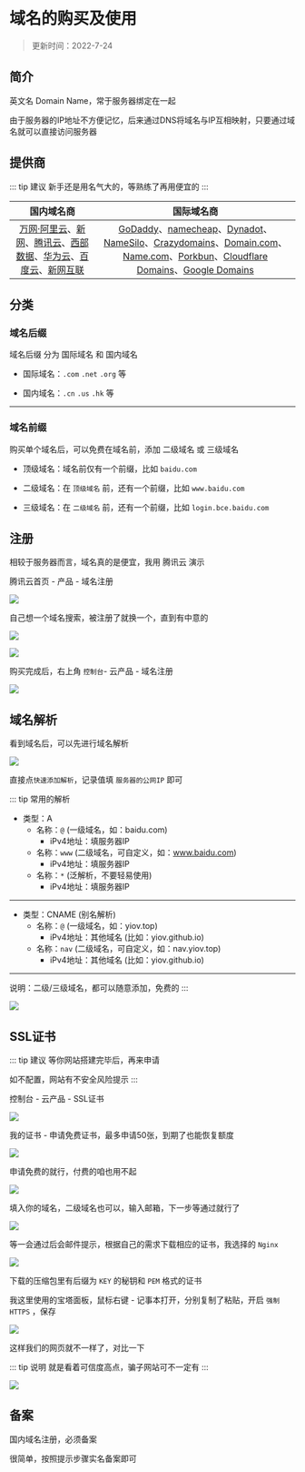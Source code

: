 # 域名的购买及使用

> 更新时间：2022-7-24


## 简介

英文名 Domain Name，常于服务器绑定在一起

由于服务器的IP地址不方便记忆，后来通过DNS将域名与IP互相映射，只要通过域名就可以直接访问服务器



## 提供商

::: tip 建议
新手还是用名气大的，等熟练了再用便宜的
:::

| 国内域名商 | 国际域名商 |
|:-:|:-:|
| [万网·阿里云](https://www.aliyun.com/)、[新网](https://www.xinnet.com/)、[腾讯云](https://cloud.tencent.com/)、[西部数据](https://www.west.cn/services/domain/)、[华为云](https://activity.huaweicloud.com/)、[百度云](https://qifu.baidu.com/)、[新网互联](https://www.dns.com.cn/) | [GoDaddy](https://www.godaddy.com/)、[namecheap](https://www.namecheap.com/)、[Dynadot](https://www.dynadot.com/)、[NameSilo](https://www.namesilo.com/)、[Crazydomains](https://www.crazydomains.com/)、[Domain.com](https://www.domain.com/)、[Name.com](https://www.name.com/zh-cn/)、[Porkbun](https://porkbun.com/)、[Cloudflare Domains](https://www.cloudflare.com/zh-cn/products/registrar/)、[Google Domains](https://domains.google/)  |



## 分类


### 域名后缀

域名后缀 分为 国际域名 和 国内域名 

* 国际域名：`.com` `.net` `.org` 等

* 国内域名：`.cn` `.us` `.hk` 等



---

### 域名前缀

购买单个域名后，可以免费在域名前，添加 二级域名 或 三级域名

* 顶级域名：域名前仅有一个前缀，比如 `baidu.com`

* 二级域名：在 `顶级域名` 前，还有一个前缀，比如 `www.baidu.com`

* 三级域名：在 `二级域名` 前，还有一个前缀，比如 `login.bce.baidu.com`



## 注册

相较于服务器而言，域名真的是便宜，我用 腾讯云 演示

腾讯云首页 - 产品 - 域名注册

![](/domain/domain-01.png)


自己想一个域名搜索，被注册了就换一个，直到有中意的

![](/domain/domain-02.png)

![](/domain/domain-03.png)


购买完成后，右上角 `控制台`- 云产品 - 域名注册

![](/domain/domain-04.png)



## 域名解析

看到域名后，可以先进行域名解析

![](/domain/domain-05.png)


直接点`快速添加解析`，记录值填 `服务器的公网IP` 即可

::: tip 常用的解析

* 类型：A
    * 名称：`@` (一级域名，如：baidu.com)
        * iPv4地址：填服务器IP
    * 名称：`www` (二级域名，可自定义，如：www.baidu.com)
        * iPv4地址：填服务器IP
    * 名称：`*` (泛解析，不要轻易使用)
        * iPv4地址：填服务器IP

---

* 类型：CNAME (别名解析)
    * 名称：`@` (一级域名，如：yiov.top)
        * iPv4地址：其他域名 (比如：yiov.github.io)
    * 名称：`nav` (二级域名，可自定义，如：nav.yiov.top)
        * iPv4地址：其他域名 (比如：yiov.github.io)

---

说明：二级/三级域名，都可以随意添加，免费的
:::


![](/domain/domain-06.png)






## SSL证书

::: tip 建议
等你网站搭建完毕后，再来申请

如不配置，网站有不安全风险提示
:::

控制台 - 云产品 - SSL证书

![](/domain/domain-07.png)


我的证书 - 申请免费证书，最多申请50张，到期了也能恢复额度

![](/domain/domain-08.png)

申请免费的就行，付费的咱也用不起

![](/domain/domain-09.png)


填入你的域名，二级域名也可以，输入邮箱，下一步等通过就行了

![](/domain/domain-10.png)


等一会通过后会邮件提示，根据自己的需求下载相应的证书，我选择的 `Nginx`


![](/domain/domain-11.png)


下载的压缩包里有后缀为 `KEY` 的秘钥和 `PEM` 格式的证书

我这里使用的宝塔面板，鼠标右键 - 记事本打开，分别复制了粘贴，开启 `强制HTTPS` ，保存

![](/domain/domain-12.png)


这样我们的网页就不一样了，对比一下

::: tip 说明
就是看着可信度高点，骗子网站可不一定有
:::

![](/domain/domain-13.png)




## 备案

国内域名注册，必须备案

很简单，按照提示步骤实名备案即可